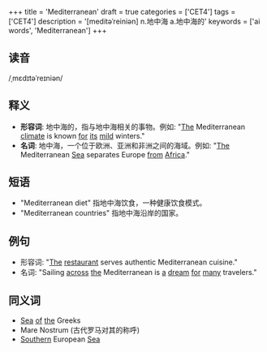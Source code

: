 +++
title = 'Mediterranean'
draft = true
categories = ['CET4']
tags = ['CET4']
description = '[meditəˈreiniən] n.地中海 a.地中海的'
keywords = ['ai words', 'Mediterranean']
+++

## 读音
/ˌmɛdɪtəˈreɪniən/

## 释义
- **形容词**: 地中海的，指与地中海相关的事物。例如: "[The](/post/the/) Mediterranean [climate](/post/climate/) is known [for](/post/for/) [its](/post/its/) [mild](/post/mild/) winters."
- **名词**: 地中海，一个位于欧洲、亚洲和非洲之间的海域。例如: "[The](/post/the/) Mediterranean [Sea](/post/sea/) separates Europe [from](/post/from/) [Africa](/post/africa/)."

## 短语
- "Mediterranean diet" 指地中海饮食，一种健康饮食模式。
- "Mediterranean countries" 指地中海沿岸的国家。

## 例句
- 形容词: "[The](/post/the/) [restaurant](/post/restaurant/) serves authentic Mediterranean cuisine."
- 名词: "Sailing [across](/post/across/) [the](/post/the/) Mediterranean is [a](/post/a/) [dream](/post/dream/) [for](/post/for/) [many](/post/many/) travelers."

## 同义词
- [Sea](/post/sea/) [of](/post/of/) [the](/post/the/) Greeks
- Mare Nostrum (古代罗马对其的称呼)
- [Southern](/post/southern/) European [Sea](/post/sea/)
